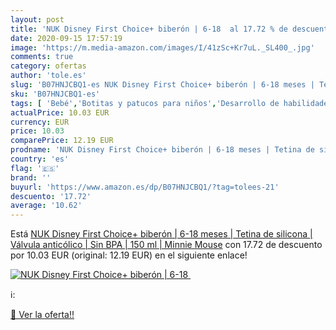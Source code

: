 ```yaml
---
layout: post
title: 'NUK Disney First Choice+ biberón | 6-18  al 17.72 % de descuento'
date: 2020-09-15 17:57:19
image: 'https://m.media-amazon.com/images/I/41zSc+Kr7uL._SL400_.jpg'
comments: true
category: ofertas
author: 'tole.es'
slug: 'B07HNJCBQ1-es NUK Disney First Choice+ biberón | 6-18 meses | Tetina de...'
sku: 'B07HNJCBQ1-es'
tags: [ 'Bebé','Botitas y patucos para niños','Desarrollo de habilidades motoras','Juguetes','Juguetes para Bebés y primera infancia','Juguetes para apilar y encajar','Juguetes y juegos','Lactancia y alimentación','Recipientes para comida','Zapatos','Zapatos para bebés','Zapatos para niños','Zapatos y complementos','biberón','nuk', ]
actualPrice: 10.03 EUR
currency: EUR
price: 10.03
comparePrice: 12.19 EUR
prodname: 'NUK Disney First Choice+ biberón | 6-18 meses | Tetina de silicona | Válvula anticólico | Sin BPA | 150 ml | Minnie Mouse'
country: 'es'
flag: '🇪🇸'
brand: ''
buyurl: 'https://www.amazon.es/dp/B07HNJCBQ1/?tag=tolees-21'
descuento: '17.72'
average: '10.62'
---
```


Está [NUK Disney First Choice+ biberón | 6-18 meses | Tetina de silicona | Válvula anticólico | Sin BPA | 150 ml | Minnie Mouse](https://www.amazon.es/dp/B07HNJCBQ1/?tag=tolees-21) con 17.72 de descuento por 10.03 EUR (original: 12.19 EUR) en el siguiente enlace!

[![NUK Disney First Choice+ biberón | 6-18 ](https://m.media-amazon.com/images/I/41zSc+Kr7uL._SL400_.jpg)](https://www.amazon.es/dp/B07HNJCBQ1/?tag=tolees-21)

ℹ️:


[🛒 Ver la oferta!!](https://www.amazon.es/dp/B07HNJCBQ1/?tag=tolees-21)
